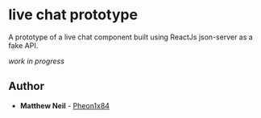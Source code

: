 # live chat prototype
A prototype of a live chat component built using ReactJs json-server as a fake API.

*work in progress*

## Author

* **Matthew Neil** - [Pheon1x84](https://github.com/Phoen1x84)